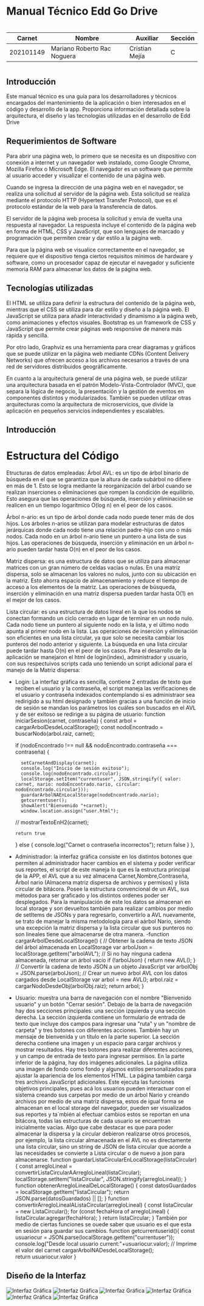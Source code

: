# Manual Técnico Edd Go Drive
#
| Carnet            | Nombre      | Auxiliar | Sección|
|-------------------|-------------|------------|--------|
|202101149| Mariano Roberto Rac Noguera | Cristian Mejía|C|
#
## Introducción

Este manual técnico es una guía para los desarrolladores y técnicos encargados del mantenimiento de la aplicación o bien interesados en el código y desarrollo de la app. Proporciona información detallada sobre la arquitectura, el diseño y las tecnologías utilizadas en el desarrollo de Edd Drive
## Requerimientos de Software
Para abrir una página web, lo primero que se necesita es un dispositivo con conexión a internet y un navegador web instalado, como Google Chrome, Mozilla Firefox o Microsoft Edge. El navegador es un software que permite al usuario acceder y visualizar el contenido de una página web.

Cuando se ingresa la dirección de una página web en el navegador, se realiza una solicitud al servidor de la página web. Esta solicitud se realiza mediante el protocolo HTTP (Hypertext Transfer Protocol), que es el protocolo estándar de la web para la transferencia de datos.

El servidor de la página web procesa la solicitud y envía de vuelta una respuesta al navegador. La respuesta incluye el contenido de la página web en forma de HTML, CSS y JavaScript, que son lenguajes de marcado y programación que permiten crear y dar estilo a la página web.

Para que la página web se visualice correctamente en el navegador, se requiere que el dispositivo tenga ciertos requisitos mínimos de hardware y software, como un procesador capaz de ejecutar el navegador y suficiente memoria RAM para almacenar los datos de la página web.


## Tecnologías utilizadas
El HTML se utiliza para definir la estructura del contenido de la página web, mientras que el CSS se utiliza para dar estilo y diseño a la página web. El JavaScript se utiliza para añadir interactividad y dinamismo a la página web, como animaciones y efectos visuales. Bootstrap es un framework de CSS y JavaScript que permite crear páginas web responsive de manera más rápida y sencilla.

Por otro lado, Graphviz es una herramienta para crear diagramas y gráficos que se puede utilizar en la página web mediante CDNs (Content Delivery Networks) que ofrecen acceso a los archivos necesarios a través de una red de servidores distribuidos geográficamente.

En cuanto a la arquitectura general de una página web, se puede utilizar una arquitectura basada en el patrón Modelo-Vista-Controlador (MVC), que separa la lógica de negocio, la presentación y la gestión de eventos en componentes distintos y modularizados. También se pueden utilizar otras arquitecturas como la arquitectura de microservicios, que divide la aplicación en pequeños servicios independientes y escalables.

## Introducción
# Estructura del Código
Etructuras de datos empleadas:
Árbol AVL: es un tipo de árbol binario de búsqueda en el que se garantiza que la altura de cada subárbol no difiere en más de 1. Esto se logra mediante la reorganización del árbol cuando se realizan inserciones o eliminaciones que rompen la condición de equilibrio. Esto asegura que las operaciones de búsqueda, inserción y eliminación se realicen en un tiempo logarítmico O(log n) en el peor de los casos.

Árbol n-ario: es un tipo de árbol donde cada nodo puede tener más de dos hijos. Los árboles n-arios se utilizan para modelar estructuras de datos jerárquicas donde cada nodo tiene una relación padre-hijo con uno o más nodos. Cada nodo en un árbol n-ario tiene un puntero a una lista de sus hijos. Las operaciones de búsqueda, inserción y eliminación en un árbol n-ario pueden tardar hasta O(n) en el peor de los casos.

Matriz dispersa: es una estructura de datos que se utiliza para almacenar matrices con un gran número de celdas vacías o nulas. En una matriz dispersa, solo se almacenan los valores no nulos, junto con su ubicación en la matriz. Esto ahorra espacio de almacenamiento y reduce el tiempo de acceso a los elementos de la matriz. Las operaciones de búsqueda, inserción y eliminación en una matriz dispersa pueden tardar hasta O(1) en el mejor de los casos.

Lista circular: es una estructura de datos lineal en la que los nodos se conectan formando un ciclo cerrado en lugar de terminar en un nodo nulo. Cada nodo tiene un puntero al siguiente nodo en la lista, y el último nodo apunta al primer nodo en la lista. Las operaciones de inserción y eliminación son eficientes en una lista circular, ya que solo se necesita cambiar los punteros del nodo anterior y siguiente. La búsqueda en una lista circular puede tardar hasta O(n) en el peor de los casos.
Para el desarrollo de la aplicación se manejaron el html de login(index), administrador y usuario, con sus respectuivos scripts cada uno teniendo un script adicional para el manejo de la Matriz dispersa: 
- Login: La interfaz gráfica es sencilla, contiene 2 entradas de texto que reciben el usuario y la contraseña, el script maneja las verificaciones de el usuario y contraseña indexados contemplando si es administraor sea redirigido a su html designado y también gracias a una función de inicio de sesión se mandan los parámetros los cuáles son buscados en el AVL y de ser exitoso se redirige a su página de usuario:
 function iniciarSesion(carnet, contraseña) {
	const arbol = cargarArbolDesdeLocalStorage();
	const nodoEncontrado = buscarNodo(arbol.raiz, carnet);
  
	if (nodoEncontrado !== null && nodoEncontrado.contraseña === contraseña) {
		
		setCarnetAndDisplay(carnet);
		console.log("Inicio de sesión exitoso");
		console.log(nodoEncontrado.circular);
		localStorage.setItem("currentuser", JSON.stringify({ valor: carnet, nario: nodoEncontrado.nario, circular: nodoEncontrado.circular}));
		guardarArbolNAEnLocalStorage(nodoEncontrado.nario);
		getcurrentuser();
		showAlert("Bienvenido "+carnet); 
		window.location.assign("user.html");
		
	  
	//   mostrarTextoEnH2(carnet);
	  
	  return true
	} else {
	  console.log("Carnet o contraseña incorrectos");
	  return false
	}
  },
- Administrador:  la interfaz gráfica consiste en los distintos botones que permiten al administrador hacer cambios en el sistema y poder verificar sus reportes, el script de este maneja lo que es la estructura principal de la APP, el AVL que a su vez almacena Carnet,Nombre,Contraseña, Árbol nario (Almacena matriz dispersa de archivos y permisos) y lista circular de bitácora. Posee la estructura convencional de un AVL, sus métodos para ser graficado y los distintos ordenes poder ser desplegados. Para la manipulación de este los datos se almacenan en local storage y son devueltos también para realizar cambios por medio de setItems de JSONs y para regresarlo, convertirlo a AVL nuevamente, se trato de manejar la misma metodología para el aárbol Nario, siendo una excepción la matriz dispersa y la lista circular que sus punteros no son lineales tiene que almacenarse de otra manera.
-function cargarArbolDesdeLocalStorage() {
	// Obtener la cadena de texto JSON del árbol almacenada en LocalStorage
	var arbolJson = localStorage.getItem("arbolAVL");
	// Si no hay ninguna cadena almacenada, retornar un árbol vacío
	if (!arbolJson) {
	  return new AVL();
	}
	// Convertir la cadena de texto JSON a un objeto JavaScript
	var arbolObj = JSON.parse(arbolJson);
	// Crear un nuevo árbol AVL con los datos cargados desde LocalStorage
	var arbol = new AVL();
	arbol.raiz = cargarNodoDesdeObj(arbolObj.raiz);
	return arbol;
  }
- Usuario: muestra una barra de navegación con el nombre "Bienvenido usuario" y un botón "Cerrar sesión". Debajo de la barra de navegación hay dos secciones principales: una sección izquierda y una sección derecha.
La sección izquierda contiene un formulario de entrada de texto que incluye dos campos para ingresar una "ruta" y un "nombre de carpeta" y tres botones con diferentes acciones. También hay un mensaje de bienvenida y un título en la parte superior.
La sección derecha contiene una imagen y un espacio para cargar archivos y mostrar resultados. Hay tres botones para realizar diferentes acciones, y un campo de entrada de texto para ingresar permisos.
En la parte inferior de la página, hay dos imágenes adicionales. La página utiliza una imagen de fondo como fondo y algunos estilos personalizados para ajustar la apariencia de los elementos HTML. La página también carga tres archivos JavaScript adicionales.
Este ejecuta las funciones objetivos principales, pues acá los usuarios pueden interactuar con el sistema creando sus carpetas por medio de un árbol Nario y creando archivos por medio de una matriz dispersa, estos de igual forma se almacenan en el local storage del navegador, pueden ser visualizados sus reportes y ta´mbién al efectuar cambios estos se reportan en una bitácora, todas las estructuras de cada usuario se encuentran inicialmente vacías. Algo que cabe destacar es que para poder almacenar la dispersa y la circular debieron realizarse otros procesos, por ejemplo, la lista circular almacenada en el AVL no es directamente una lista circular, sino un string de JSON de lista circular que acorde a las necesidades se convierte a Lista circular o de nuevo a json para almacenarse. 
function guardarListaCircularEnLocalStorage(listaCircular) {
	const arregloLineal = convertirListaCircularAArregloLineal(listaCircular);
	localStorage.setItem("listaCircular", JSON.stringify(arregloLineal));
  }
  function obtenerArregloLinealDeLocalStorage() {
	const datosGuardados = localStorage.getItem("listaCircular");
	return JSON.parse(datosGuardados) || [];
  }
  function convertirArregloLinealAListaCircular(arregloLineal) {
	const listaCircular = new ListaCircular();
	for (const fechaHora of arregloLineal) {
	  listaCircular.agregar(fechaHora);
	}
	return listaCircular;
  }
También por medio de ciertas funciones se ouede saber que usuario es el que esta en sesión para guardar sus cambios.
function getcurrentuserid(){
	const usuariocur = JSON.parse(localStorage.getItem("currentuser"));
console.log("Desde local usuario current:"+usuariocur.valor); // Imprime el valor del carnet
cargarArbolNADesdeLocalStorage();   
return usuariocur.valor
}
## Diseño de la Interfaz
![Interfaz Gráfica](https://github.com/akamariano/EDD_1S2023_PY_202101149/blob/branchcommit2fase2/EDD_Proyecto1_Fase2/loginedd.png)
![Interfaz Gráfica](https://github.com/akamariano/EDD_1S2023_PY_202101149/blob/branchcommit2fase2/EDD_Proyecto1_Fase2/eddadmingraph.png)
![Interfaz Gráfica](https://github.com/akamariano/EDD_1S2023_PY_202101149/blob/branchcommit2fase2/EDD_Proyecto1_Fase2/adminedd.png)
![Interfaz Gráfica](https://github.com/akamariano/EDD_1S2023_PY_202101149/blob/branchcommit2fase2/EDD_Proyecto1_Fase2/seccioncarpetas.png)
![Interfaz Gráfica](https://github.com/akamariano/EDD_1S2023_PY_202101149/blob/branchcommit2fase2/EDD_Proyecto1_Fase2/seccionarchivos.png)
![Interfaz Gráfica](https://github.com/akamariano/EDD_1S2023_PY_202101149/blob/branchcommit2fase2/EDD_Proyecto1_Fase2/seccionreporte.png)

